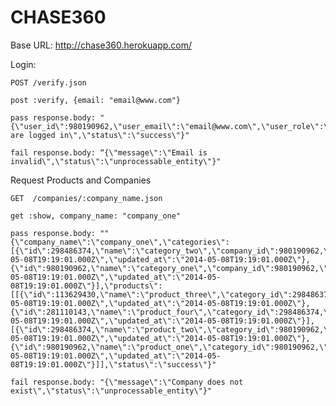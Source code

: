 CHASE360
========

Base URL: http://chase360.herokuapp.com/

Login:

    POST /verify.json

    post :verify, {email: "email@www.com"}

    pass response.body: "{\"user_id\":980190962,\"user_email\":\"email@www.com\",\"user_role\":\"manager\",\"message\":\"You are logged in\",\"status\":\"success\"}"

    fail response.body: “{\"message\":\"Email is invalid\",\"status\":\"unprocessable_entity\"}"
    
Request Products and Companies
    
    GET  /companies/:company_name.json
    
    get :show, company_name: "company_one"
    
    pass response.body: ""{\"company_name\":\"company_one\",\"categories\":[{\"id\":298486374,\"name\":\"category_two\",\"company_id\":980190962,\"created_at\":\"2014-05-08T19:19:01.000Z\",\"updated_at\":\"2014-05-08T19:19:01.000Z\"},{\"id\":980190962,\"name\":\"category_one\",\"company_id\":980190962,\"created_at\":\"2014-05-08T19:19:01.000Z\",\"updated_at\":\"2014-05-08T19:19:01.000Z\"}],\"products\":[[{\"id\":113629430,\"name\":\"product_three\",\"category_id\":298486374,\"created_at\":\"2014-05-08T19:19:01.000Z\",\"updated_at\":\"2014-05-08T19:19:01.000Z\"},{\"id\":281110143,\"name\":\"product_four\",\"category_id\":298486374,\"created_at\":\"2014-05-08T19:19:01.000Z\",\"updated_at\":\"2014-05-08T19:19:01.000Z\"}],[{\"id\":298486374,\"name\":\"product_two\",\"category_id\":980190962,\"created_at\":\"2014-05-08T19:19:01.000Z\",\"updated_at\":\"2014-05-08T19:19:01.000Z\"},{\"id\":980190962,\"name\":\"product_one\",\"category_id\":980190962,\"created_at\":\"2014-05-08T19:19:01.000Z\",\"updated_at\":\"2014-05-08T19:19:01.000Z\"}]],\"status\":\"success\"}"

    fail response.body: "{\"message\":\"Company does not exist\",\"status\":\"unprocessable_entity\"}"

